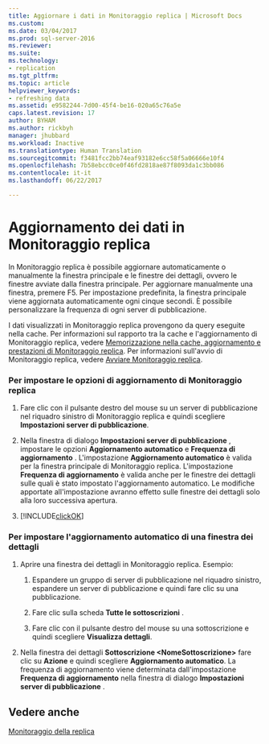 ```yaml
---
title: Aggiornare i dati in Monitoraggio replica | Microsoft Docs
ms.custom: 
ms.date: 03/04/2017
ms.prod: sql-server-2016
ms.reviewer: 
ms.suite: 
ms.technology:
- replication
ms.tgt_pltfrm: 
ms.topic: article
helpviewer_keywords:
- refreshing data
ms.assetid: e9582244-7d00-45f4-be16-020a65c76a5e
caps.latest.revision: 17
author: BYHAM
ms.author: rickbyh
manager: jhubbard
ms.workload: Inactive
ms.translationtype: Human Translation
ms.sourcegitcommit: f3481fcc2bb74eaf93182e6cc58f5a06666e10f4
ms.openlocfilehash: 7b58ebcc0ce0f46fd2818ae87f8093da1c3bb086
ms.contentlocale: it-it
ms.lasthandoff: 06/22/2017

---
```

# <a name="refresh-data-in-replication-monitor"></a>Aggiornamento dei dati in Monitoraggio replica
  In Monitoraggio replica è possibile aggiornare automaticamente o manualmente la finestra principale e le finestre dei dettagli, ovvero le finestre avviate dalla finestra principale. Per aggiornare manualmente una finestra, premere F5. Per impostazione predefinita, la finestra principale viene aggiornata automaticamente ogni cinque secondi. È possibile personalizzare la frequenza di ogni server di pubblicazione.  
  
 I dati visualizzati in Monitoraggio replica provengono da query eseguite nella cache. Per informazioni sul rapporto tra la cache e l'aggiornamento di Monitoraggio replica, vedere [Memorizzazione nella cache, aggiornamento e prestazioni di Monitoraggio replica](../../../relational-databases/replication/monitor/caching-refresh-and-replication-monitor-performance.md). Per informazioni sull'avvio di Monitoraggio replica, vedere [Avviare Monitoraggio replica](../../../relational-databases/replication/monitor/start-the-replication-monitor.md).  
  
### <a name="to-set-refresh-options-for-replication-monitor"></a>Per impostare le opzioni di aggiornamento di Monitoraggio replica  
  
1.  Fare clic con il pulsante destro del mouse su un server di pubblicazione nel riquadro sinistro di Monitoraggio replica e quindi scegliere **Impostazioni server di pubblicazione**.  
  
2.  Nella finestra di dialogo **Impostazioni server di pubblicazione** , impostare le opzioni **Aggiornamento automatico** e **Frequenza di aggiornamento** . L'impostazione **Aggiornamento automatico** è valida per la finestra principale di Monitoraggio replica. L'impostazione **Frequenza di aggiornamento** è valida anche per le finestre dei dettagli sulle quali è stato impostato l'aggiornamento automatico. Le modifiche apportate all'impostazione avranno effetto sulle finestre dei dettagli solo alla loro successiva apertura.  
  
3.  [!INCLUDE[clickOK](../../../includes/clickok-md.md)]  
  
### <a name="to-specify-that-a-detail-window-should-automatically-refresh"></a>Per impostare l'aggiornamento automatico di una finestra dei dettagli  
  
1.  Aprire una finestra dei dettagli in Monitoraggio replica. Esempio:  
  
    1.  Espandere un gruppo di server di pubblicazione nel riquadro sinistro, espandere un server di pubblicazione e quindi fare clic su una pubblicazione.  
  
    2.  Fare clic sulla scheda **Tutte le sottoscrizioni** .  
  
    3.  Fare clic con il pulsante destro del mouse su una sottoscrizione e quindi scegliere **Visualizza dettagli**.  
  
2.  Nella finestra dei dettagli **Sottoscrizione \<NomeSottoscrizione>** fare clic su **Azione** e quindi scegliere **Aggiornamento automatico**. La frequenza di aggiornamento viene determinata dall'impostazione **Frequenza di aggiornamento** nella finestra di dialogo **Impostazioni server di pubblicazione** .  
  
## <a name="see-also"></a>Vedere anche  
 [Monitoraggio della replica](../../../relational-databases/replication/monitor/monitoring-replication-overview.md)  
  
  

